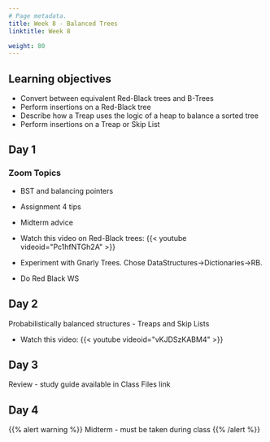 ```yaml
---
# Page metadata.
title: Week 8 - Balanced Trees
linktitle: Week 8

weight: 80
---
```


## Learning objectives

* Convert between equivalent Red-Black trees and B-Trees
* Perform insertions on a Red-Black tree
* Describe how a Treap uses the logic of a heap to balance a sorted tree
* Perform insertions on a Treap or Skip List

## Day 1

### Zoom Topics

* BST and balancing pointers
* Assignment 4 tips
* Midterm advice

* Watch this video on Red-Black trees:
{{< youtube videoid="Pc1hfNTGh2A" >}}

* Experiment with Gnarly Trees. Chose DataStructures->Dictionaries->RB.

* Do Red Black WS

## Day 2

Probabilistically balanced structures - Treaps and Skip Lists

* Watch this video:
{{< youtube videoid="vKJDSzKABM4" >}}

## Day 3

Review - study guide available in Class Files link

## Day 4

{{% alert warning %}}
Midterm - must be taken during class
{{% /alert %}}
